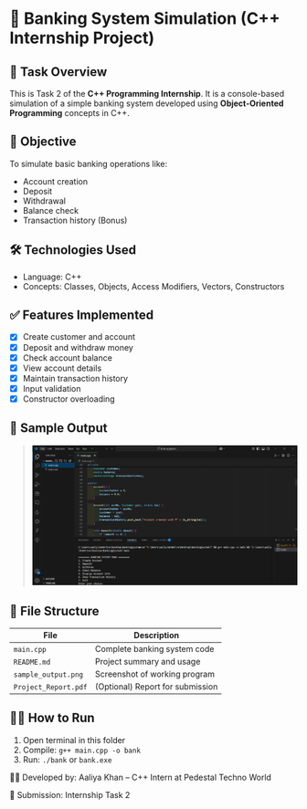 # 🏦 Banking System Simulation (C++ Internship Project)

## 📌 Task Overview
This is Task 2 of the **C++ Programming Internship**. It is a console-based simulation of a simple banking system developed using **Object-Oriented Programming** concepts in C++.

## 🎯 Objective
To simulate basic banking operations like:
- Account creation
- Deposit
- Withdrawal
- Balance check
- Transaction history (Bonus)

## 🛠️ Technologies Used
- Language: C++
- Concepts: Classes, Objects, Access Modifiers, Vectors, Constructors

## ✅ Features Implemented
- [x] Create customer and account
- [x] Deposit and withdraw money
- [x] Check account balance
- [x] View account details
- [x] Maintain transaction history
- [x] Input validation
- [x] Constructor overloading

## 📸 Sample Output

> ![Sample Output](sample_output.png)


## 📂 File Structure
| File | Description |
|------|-------------|
| `main.cpp` | Complete banking system code |
| `README.md` | Project summary and usage |
| `sample_output.png` | Screenshot of working program |
| `Project_Report.pdf` | (Optional) Report for submission |

## 👨‍💻 How to Run
1. Open terminal in this folder
2. Compile: `g++ main.cpp -o bank`
3. Run: `./bank` or `bank.exe`

🧑‍💻 Developed by:
Aaliya Khan – C++ Intern at Pedestal Techno World

📅 Submission: Internship Task 2


